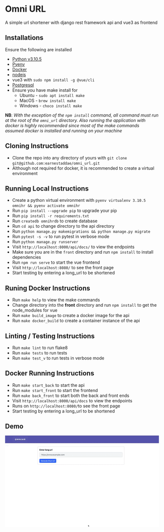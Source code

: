# Omni URL 
A simple url shortener with django rest framework api and vue3 as frontend


## Installations
Ensure the following are installed
- [Python v3.10.5](https://www.python.org/downloads/) 
- [Pyenv](https://github.com/pyenv/pyenv)
- [Docker](https://www.docker.com/)
- [nodejs](https://nodejs.org/en/download/)
- vue3 with `sudo npm install -g @vue/cli`
- [Postgresql](https://www.postgresql.org/download/)
- Ensure you have make install for 
    - Ubuntu - `sudo apt install make`
    - MacOS - `brew install make`
    - Windows - `choco install make`

**NB**: _With the exception of the `npm install` command, all command must run at the root of the `omni_url` directory. Also running the application with docker is highly recommended since most of the make commands assumed docker is installed and running on your machine_

## Cloning Instructions
- Clone the repo into any directory of yours with `git clone git@github.com:earnestaddae/omni_url.git`
- Although not required for docker, it is recommended to create a virtual environment

## Running Local Instructions
- Create a python virtual environment with `pyenv virtualenv 3.10.5 omnihr && pyenv activate omnihr`
- Run `pip install --upgrade pip` to upgrade your pip
- Run `pip install -r requirements.txt`
- Run `createdb omnihrdb` to create database
- Run `cd api` to change directory to the api directory
- Run `python manage.py makemigrations && python manage.py migrate`
- Run `pytest -s -v` to run pytest in verbose mode
- Run `python manage.py runserver`
- Visit `http://localhost:8000/api/docs/` to view the endpoints
- Make sure you are in the `front` directory and run `npm install` to install dependencies
- Run `npm run serve` to start the vue frontend
- Visit `http://localhost:8080/` to see the front page
- Start testing by entering a long_url to be shortened

## Runing Docker Instructions
- Run `make help` to view the make commands
- Change directory into the **front** directory and run `npm install` to get the node_modules for vue
- Run `make build_image` to create a docker image for the api
- Run `make docker_build` to create a container instance of the api

## Linting / Testing Instructions
- Run `make lint` to run flake8
- Run `make tests` to run tests 
- Run `make test_v` to run tests in verbose mode

## Docker Running Instructions 
- Run `make start_back` to start the api 
- Run  `make start_front` to start the frontend
- Run  `make back_front` to start both the back and front ends
- Visit `http://localhost:8000/api/docs` to view the endpoints
- Runs on `http://localhost:8080/`to see the front page
- Start testing by entering a long_url to be shortened

## Demo
![OmniUrl](https://github.com/earnestaddae/omni_url/blob/main/url_shortener.gif)
